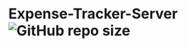 # Expense-Tracker-Server ![GitHub repo size](https://img.shields.io/github/repo-size/dhyanpatel110/Expense-Tracker-Server)
